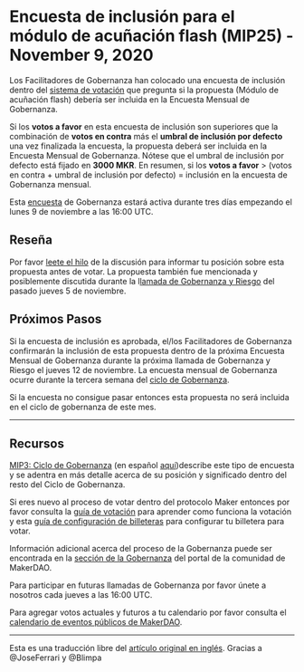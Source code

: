 # Encuesta de inclusión para el módulo de acuñación flash **(MIP25) - November 9, 2020**

Los Facilitadores de Gobernanza han colocado una encuesta de inclusión dentro del [sistema de votación](https://vote.makerdao.com/polling) que pregunta si la propuesta (Módulo de acuñación flash) debería ser incluida en la Encuesta Mensual de Gobernanza.

Si los **votos a favor** en esta encuesta de inclusión son superiores que la combinación de **votos en contra** más el **umbral de inclusión por defecto** una vez finalizada la encuesta, la propuesta deberá ser incluida en la Encuesta Mensual de Gobernanza. Nótese que el umbral de inclusión por defecto está fijado en **3000 MKR**. En resumen, si los **votos a favor** > (votos en contra + umbral de inclusión por defecto) = inclusión en la encuesta de Gobernanza mensual.

Esta [encuesta](https://community-development.makerdao.com/en/learn/governance/on-chain-gov/) de Gobernanza estará activa durante tres días empezando el lunes 9 de noviembre a las 16:00 UTC.

## **Reseña**

Por favor [leete el hilo](https://forum.makerdao.com/t/mip24-emergency-voting-system-replaces-mip-5/4009) de la discusión para informar tu posición sobre esta propuesta antes de votar. La propuesta también fue mencionada y posiblemente discutida durante la l[lamada de Gobernanza y Riesgo](https://forum.makerdao.com/t/agenda-discussion-scientific-governance-and-risk-117-thursday-november-5-16-00-utc/4929) del pasado jueves 5 de noviembre.

## Próximos Pasos

Si la encuesta de inclusión es aprobada, el/los Facilitadores de Gobernanza confirmarán la inclusión de esta propuesta dentro de la próxima Encuesta Mensual de Gobernanza durante la próxima llamada de Gobernanza y Riesgo el jueves 12 de noviembre. La encuesta mensual de Gobernanza ocurre durante la tercera semana del [ciclo de Gobernanza](https://github.com/makerdao/mips/blob/Accepted/MIP3/mip3.md).

Si la encuesta no consigue pasar entonces esta propuesta no será incluida en el ciclo de gobernanza de este mes.

---

## **Recursos**

[MIP3: Ciclo de Gobernanza](https://github.com/makerdao/mips/blob/Accepted/MIP3/mip3.md) (en español [aquí](https://forum.makerdao.com/t/mip3-en-espanol/4605))describe este tipo de encuesta y se adentra en más detalle acerca de su posición y significado dentro del resto del Ciclo de Gobernanza.

Si eres nuevo al proceso de votar dentro del protocolo Maker entonces por favor consulta la [guía de votación](https://community-development.makerdao.com/en/learn/governance/how-voting-works/) para aprender como funciona la votación y esta [guía de configuración de billeteras](https://community-development.makerdao.com/en/learn/governance/voting-setup/) para configurar tu billetera para votar.

Información adicional acerca del proceso de la Gobernanza puede ser encontrada en la [sección de la Gobernanza](https://community-development.makerdao.com/en/learn/governance) del portal de la comunidad de MakerDAO.

Para participar en futuras llamadas de Gobernanza por favor únete a nosotros cada jueves a las 16:00 UTC.

Para agregar votos actuales y futuros a tu calendario por favor consulta el [calendario de eventos públicos de MakerDAO](https://calendar.google.com/calendar/u/0/embed?src=makerdao.com_3efhm2ghipksegl009ktniomdk@group.calendar.google.com&ctz=UTC&mode=week&showCalendars=0&showPrint=0&pli=1).

---

Esta es una traducción libre del [artículo original en inglés](https://github.com/makerdao/community/blob/master/governance/polls/Inclusion%20Poll%20-%20MIP25%20-%20November%209,%202020.md). Gracias a @JoseFerrari y @Blimpa
